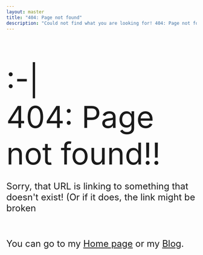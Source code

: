 ```yaml
---
layout: master
title: "404: Page not found"
description: "Could not find what you are looking for! 404: Page not found error."
---
```


<div class="container" style="margin-top:80px">
	<div class="row">
	      <div class="col-md-12 text-center" >
	            <span style="font-size:80px;">:-|</span>
	      </div>
	</div>
	<div class="row">
	      <div class="col-md-12 text-center" >
	            <span style="font-size:80px;">404: Page not found!!</span>
	      </div>
	</div>
	<div class="row">
	  <div class="col-md-12 text-center">
	    <p style="font-size: 24px">Sorry, that URL is linking to something that doesn't exist! (Or if it does, the link might be broken</p><br/>
          <p style="font-size: 24px">You can go to my <a href="/">Home page</a> or my <a href="/blog">Blog</a>.</p>            	    
	  </div>
	</div>
</div>

